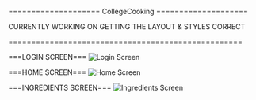 ==================== CollegeCooking ====================

CURRENTLY WORKING ON GETTING THE LAYOUT & STYLES CORRECT

===================================================

===LOGIN SCREEN===
![Login Screen](https://i.imgur.com/YvmslYj.png)

===HOME SCREEN===
![Home Screen](https://i.imgur.com/OxZ3pLK.png)

===INGREDIENTS SCREEN===
![Ingredients Screen](https://i.imgur.com/H3EqpZk.png)


